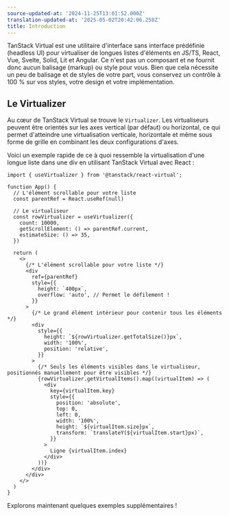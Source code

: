 ```yaml
---
source-updated-at: '2024-11-25T13:01:52.000Z'
translation-updated-at: '2025-05-02T20:42:06.258Z'
title: Introduction
---
```

TanStack Virtual est une utilitaire d'interface sans interface prédéfinie (headless UI) pour virtualiser de longues listes d'éléments en JS/TS, React, Vue, Svelte, Solid, Lit et Angular. Ce n'est pas un composant et ne fournit donc aucun balisage (markup) ou style pour vous. Bien que cela nécessite un peu de balisage et de styles de votre part, vous conservez un contrôle à 100 % sur vos styles, votre design et votre implémentation.

## Le Virtualizer

Au cœur de TanStack Virtual se trouve le `Virtualizer`. Les virtualiseurs peuvent être orientés sur les axes vertical (par défaut) ou horizontal, ce qui permet d'atteindre une virtualisation verticale, horizontale et même sous forme de grille en combinant les deux configurations d'axes.

Voici un exemple rapide de ce à quoi ressemble la virtualisation d'une longue liste dans une div en utilisant TanStack Virtual avec React :

```tsx
import { useVirtualizer } from '@tanstack/react-virtual';

function App() {
  // L'élément scrollable pour votre liste
  const parentRef = React.useRef(null)

  // Le virtualiseur
  const rowVirtualizer = useVirtualizer({
    count: 10000,
    getScrollElement: () => parentRef.current,
    estimateSize: () => 35,
  })

  return (
    <>
      {/* L'élément scrollable pour votre liste */}
      <div
        ref={parentRef}
        style={{
          height: `400px`,
          overflow: 'auto', // Permet le défilement !
        }}
      >
        {/* Le grand élément intérieur pour contenir tous les éléments */}
        <div
          style={{
            height: `${rowVirtualizer.getTotalSize()}px`,
            width: '100%',
            position: 'relative',
          }}
        >
          {/* Seuls les éléments visibles dans le virtualiseur, positionnés manuellement pour être visibles */}
          {rowVirtualizer.getVirtualItems().map((virtualItem) => (
            <div
              key={virtualItem.key}
              style={{
                position: 'absolute',
                top: 0,
                left: 0,
                width: '100%',
                height: `${virtualItem.size}px`,
                transform: `translateY(${virtualItem.start}px)`,
              }}
            >
              Ligne {virtualItem.index}
            </div>
          ))}
        </div>
      </div>
    </>
  )
}
```

Explorons maintenant quelques exemples supplémentaires !
